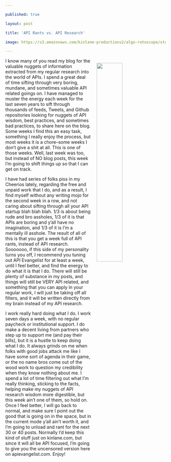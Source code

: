 ---
published: true
layout: post
title: 'API Rants vs. API Research'
image: https://s3.amazonaws.com/kinlane-productions2/algo-rotoscope/stories/36349140070_d5ec39cb34_z.jpg
---

<p><img src="https://s3.amazonaws.com/kinlane-productions2/algo-rotoscope/stories/36349140070_d5ec39cb34_z.jpg" align="right" width="40%" style="padding: 15px" />
<p>I know many of you read my blog for the valuable nuggets of information extracted from my regular research into the world of APIs. I spend a great deal of time sifting through very boring, mundane, and sometimes valuable API related goings on. I have managed to muster the energy each week for the last seven years to sift through thousands of feeds, Tweets, and Github repositories looking for nuggets of API wisdom, best practices, and sometimes bad practices, to share here on the blog. Some weeks I find this an easy task, something I really enjoy the process, but most weeks it is a chore–some weeks I don’t give a shit at all. This is one of those weeks. Well, last week was too, but instead of NO blog posts, this week I’m going to shift things up so that I can get on track.

<p>I have had series of folks piss in my Cheerios lately, regarding the free and unpaid work that I do, and as a result, I find myself without any writing mojo for the second week in a row, and not caring about sifting through all your API startup blah blah blah. 1/3 is about being rude and bro assholes, 1/3 of it is that APIs are boring and y’all have no imagination, and 1/3 of it is I’m a mentally ill asshole. The result of all of this is that you get a week full of API rants, instead of API research. Sooooooo, if this side of my personality turns you off, I recommend you tuning out API Evangelist for at least a week, until I feel better, and find the energy to do what it is that I do. There will still be plenty of substance in my posts, and things will still be VERY API related, and something that you can apply in your regular work, I will just be taking off all filters, and it will be written directly from my brain instead of my API research.

<p>I work really hard doing what I do. I work seven days a week, with no regular paycheck or institutional support. I do make a decent living from partners who step up to support me (and pay their bills), but it is a hustle to keep doing what I do. It always grinds on me when folks with good jobs attack me like I have some sort of agenda in their game, or the no name bros come out of the wood work to question my credibility when they know nothing about me. I spend a lot of time filtering out what I’m really thinking, sticking to the facts, helping make my nuggets of API research wisdom more digestible, but this week ain’t one of them, so hold on. Once I feel better, I will go back to normal, and make sure I point out the good that is going on in the space, but in the current mode y’all ain’t worth it, and I’m going to unload and rant for the next 30 or 40 posts. Normally I’d keep this kind of stuff just on kinlane.com, but since it will all be API focused, I’m going to give you the uncensored version here on apievangelist.com. Enjoy!


